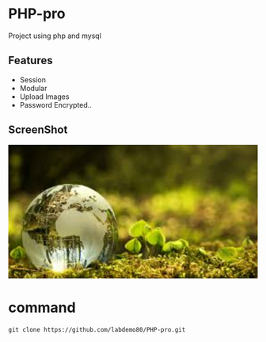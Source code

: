 # PHP-pro

Project using php and mysql

## Features

- Session
- Modular
- Upload Images
- Password Encrypted..

## ScreenShot

![alt text](image.png)

# command

```
git clone https://github.com/labdemo80/PHP-pro.git
```
